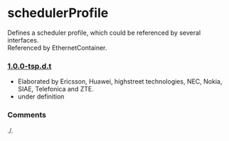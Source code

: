 # schedulerProfile
Defines a scheduler profile, which could be referenced by several interfaces.  
Referenced by EthernetContainer.

### [1.0.0-tsp.d.t](../../tree/tsp)
- Elaborated by Ericsson, Huawei, highstreet technologies, NEC, Nokia, SIAE, Telefonica and ZTE.
- under definition

### Comments
./.

